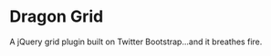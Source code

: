 Dragon Grid
===============

A jQuery grid plugin built on Twitter Bootstrap...and it breathes fire.